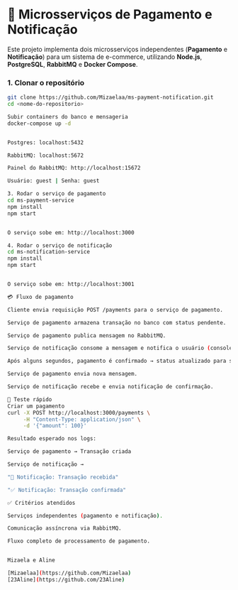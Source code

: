 # 🛒 Microsserviços de Pagamento e Notificação

Este projeto implementa dois microsserviços independentes (**Pagamento** e **Notificação**) para um sistema de e-commerce, utilizando **Node.js**, **PostgreSQL**, **RabbitMQ** e **Docker Compose**.



### 1. Clonar o repositório
```bash
git clone https://github.com/Mizaelaa/ms-payment-notification.git
cd <nome-do-repositorio>

Subir containers do banco e mensageria
docker-compose up -d


Postgres: localhost:5432

RabbitMQ: localhost:5672

Painel do RabbitMQ: http://localhost:15672

Usuário: guest | Senha: guest

3. Rodar o serviço de pagamento
cd ms-payment-service
npm install
npm start


O serviço sobe em: http://localhost:3000

4. Rodar o serviço de notificação
cd ms-notification-service
npm install
npm start


O serviço sobe em: http://localhost:3001

💳 Fluxo de pagamento

Cliente envia requisição POST /payments para o serviço de pagamento.

Serviço de pagamento armazena transação no banco com status pendente.

Serviço de pagamento publica mensagem no RabbitMQ.

Serviço de notificação consome a mensagem e notifica o usuário (console).

Após alguns segundos, pagamento é confirmado → status atualizado para sucesso.

Serviço de pagamento envia nova mensagem.

Serviço de notificação recebe e envia notificação de confirmação.

🔎 Teste rápido
Criar um pagamento
curl -X POST http://localhost:3000/payments \
     -H "Content-Type: application/json" \
     -d '{"amount": 100}'

Resultado esperado nos logs:

Serviço de pagamento → Transação criada

Serviço de notificação →

"📩 Notificação: Transação recebida"

"✅ Notificação: Transação confirmada"

✅ Critérios atendidos

Serviços independentes (pagamento e notificação).

Comunicação assíncrona via RabbitMQ.

Fluxo completo de processamento de pagamento.


Mizaela e Aline 

[Mizaelaa](https://github.com/Mizaelaa)  
[23Aline](https://github.com/23Aline)

